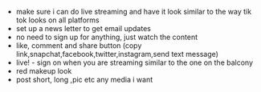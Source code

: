 - make sure i can do live streaming and have it look similar to the way tik tok looks on all platforms
- set up a news letter to get email updates
- no need to sign up for anything, just watch the content
- like, comment and share button (copy link,snapchat,facebook,twitter,instagram,send text message)
- live! - sign on when you are streaming similar to the one on the balcony
- red makeup look
- post short, long ,pic etc any media i want
